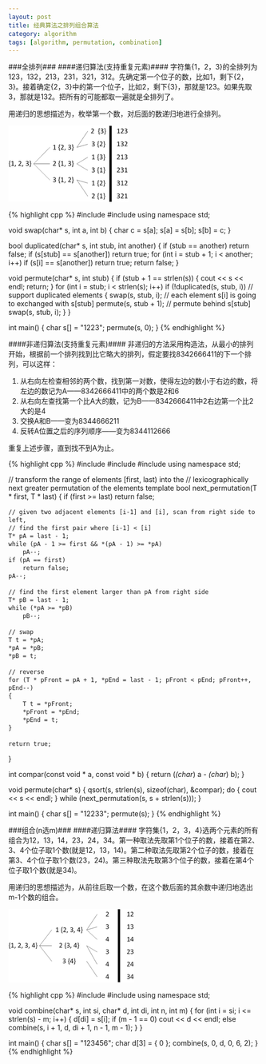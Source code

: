 ```yaml
---
layout: post
title: 经典算法之排列组合算法 
category: algorithm
tags: [algorithm, permutation, combination]
---
```


###全排列###
####递归算法(支持重复元素)####
字符集{1，2，3}的全排列为123，132，213，231，321，312。先确定第一个位子的数，比如1，剩下{2，3}。接着确定{2，3}中的第一个位子，比如2，剩下{3}，那就是123。如果先取3，那就是132。把所有的可能都取一遍就是全排列了。

用递归的思想描述为，枚举第一个数，对后面的数递归地进行全排列。

![Permutation](/images/permutation-algorithm.png)

{% highlight cpp %}
#include <iostream>
#include <cstring>
using namespace std;

void swap(char* s, int a, int b)
{
    char c = s[a];
    s[a] = s[b];
    s[b] = c;
}

bool duplicated(char* s, int stub, int another)
{
    if (stub == another)
        return false;
    if (s[stub] == s[another])
        return true;
    for (int i = stub + 1; i < another; i++)
        if (s[i] == s[another])
            return true;
    return false;
}

void permute(char* s, int stub)
{
    if (stub + 1 == strlen(s))
    {
        cout << s << endl;
        return;
    }
    for (int i = stub; i < strlen(s); i++)
        if (!duplicated(s, stub, i)) // support duplicated elements
        {
            swap(s, stub, i); // each element s[i] is going to exchanged with s[stub]
            permute(s, stub + 1); // permute behind s[stub]
            swap(s, stub, i);
        }
}

int main()
{
    char s[] = "1223";
    permute(s, 0);
}
{% endhighlight %}

####非递归算法(支持重复元素)####
非递归的方法采用构造法，从最小的排列开始，根据前一个排列找到比它略大的排列，假定要找8342666411的下一个排列，可以这样：

1. 从右向左检查相邻的两个数，找到第一对数，使得左边的数小于右边的数，将左边的数记为A——8342666411中的两个数是2和6  
2. 从右向左查找第一个比A大的数，记为B——8342666411中2右边第一个比2大的是4  
3. 交换A和B——变为8344666211  
4. 反转A位置之后的序列顺序——变为8344112666

重复上述步骤，直到找不到A为止。

{% highlight cpp %}
#include <iostream>
#include <cstring>
#include <cstdlib>
using namespace std;

// transform the range of elements [first, last) into the
// lexicographically next greater permutation of the elements
template<class T>
bool next_permutation(T * first, T * last)
{
    if (first >= last)
        return false;

    // given two adjacent elements [i-1] and [i], scan from right side to left,
    // find the first pair where [i-1] < [i]
    T* pA = last - 1;
    while (pA - 1 >= first && *(pA - 1) >= *pA)
        pA--;
    if (pA == first)
        return false;
    pA--;

    // find the first element larger than pA from right side
    T* pB = last - 1;
    while (*pA >= *pB)
        pB--;

    // swap
    T t = *pA;
    *pA = *pB;
    *pB = t;

    // reverse
    for (T * pFront = pA + 1, *pEnd = last - 1; pFront < pEnd; pFront++, pEnd--)
    {
        T t = *pFront;
        *pFront = *pEnd;
        *pEnd = t;
    }

    return true;
}

int compar(const void * a, const void * b)
{
    return (*(char*) a - *(char*) b);
}

void permute(char* s)
{
    qsort(s, strlen(s), sizeof(char), &compar);
    do
    {
        cout << s << endl;
    } while (next_permutation(s, s + strlen(s)));
}

int main()
{
    char s[] = "12233";
    permute(s);
}
{% endhighlight %}

###组合(n选m)###
####递归算法####
字符集{1，2，3，4}选两个元素的所有组合为12，13，14，23，24，34。第一种取法先取第1个位子的数，接着在第2、3、4个位子取1个数(就是12，13，14)。第二种取法先取第2个位子的数，接着在第3、4个位子取1个数(23，24)。第三种取法先取第3个位子的数，接着在第4个位子取1个数(就是34)。

用递归的思想描述为，从前往后取一个数，在这个数后面的其余数中递归地选出m-1个数的组合。

![Combination](/images/combination-algorithm.png)

{% highlight cpp %}
#include <iostream>
#include <cstring>
using namespace std;

void combine(char* s, int si, char* d, int di, int n, int m)
{
    for (int i = si; i <= strlen(s) - m; i++)
    {
        d[di] = s[i];
        if (m - 1 == 0)
            cout << d << endl;
        else
            combine(s, i + 1, d, di + 1, n - 1, m - 1);
    }
}

int main()
{
    char s[] = "123456";
    char d[3] = { 0 };
    combine(s, 0, d, 0, 6, 2);
}
{% endhighlight %}
